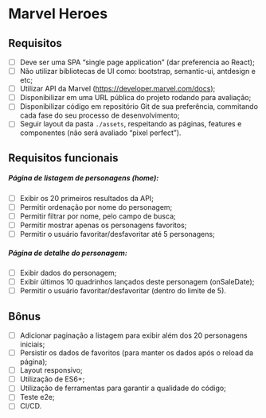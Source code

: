 # Marvel Heroes

## Requisitos

-   [ ] Deve ser uma SPA “single page application” (dar preferencia ao React);
-   [ ] Não utilizar bibliotecas de UI como: bootstrap, semantic-ui, antdesign e etc;
-   [ ] Utilizar API da Marvel (https://developer.marvel.com/docs);
-   [ ] Disponibilizar em uma URL pública do projeto rodando para avaliação;
-   [ ] Disponibilizar código em repositório Git de sua preferência, commitando cada fase do seu processo de desenvolvimento;
-   [ ] Seguir layout da pasta `./assets`, respeitando as páginas, features e componentes (não será avaliado “pixel perfect”).

## Requisitos funcionais

##### Página de listagem de personagens (home):

-   [ ] Exibir os 20 primeiros resultados da API;
-   [ ] Permitir ordenação por nome do personagem;
-   [ ] Permitir filtrar por nome, pelo campo de busca;
-   [ ] Permitir mostrar apenas os personagens favoritos;
-   [ ] Permitir o usuário favoritar/desfavoritar até 5 personagens;

##### Página de detalhe do personagem:

-   [ ] Exibir dados do personagem;
-   [ ] Exibir últimos 10 quadrinhos lançados deste personagem (onSaleDate);
-   [ ] Permitir o usuário favoritar/desfavoritar (dentro do limite de 5).

## Bônus

-   [ ] Adicionar paginação a listagem para exibir além dos 20 personagens iniciais;
-   [ ] Persistir os dados de favoritos (para manter os dados após o reload da página);
-   [ ] Layout responsivo;
-   [ ] Utilização de ES6+;
-   [ ] Utilização de ferramentas para garantir a qualidade do código;
-   [ ] Teste e2e;
-   [ ] CI/CD.
